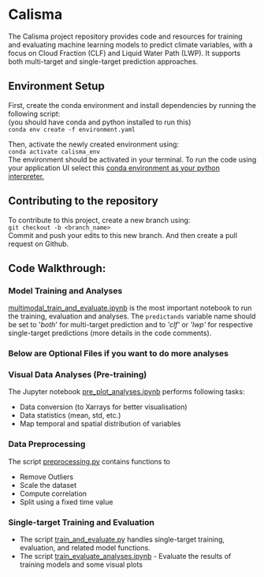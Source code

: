 # Calisma

The Calisma project repository provides code and resources for training and evaluating machine learning models to predict climate variables, with a focus on Cloud Fraction (CLF) and Liquid Water Path (LWP). 
It supports both multi-target and single-target prediction approaches.

## Environment Setup

First, create the conda environment and install dependencies by running the following script:</br>
(you should have conda and python installed to run this) </br>
`conda env create -f environment.yaml` 

Then, activate the newly created environment using:</br>
`conda activate calisma_env`</br>
The environment should be activated in your terminal. To run the code using your application UI select this [conda environment as your python interpreter.](https://www.google.com/search?q=select+existing+conda+environment+as+python+interpreter&client=ubuntu-sn&hs=rkJ&sca_esv=63c9e37f8da915f5&channel=fs&sxsrf=AHTn8zqxaLTBEhH0yx9c5RTSDwiCU5Jqzw%3A1742553270476&ei=tkDdZ87cHIWui-gP_4WP6QE&ved=0ahUKEwjOj8Hl_JqMAxUF1wIHHf_CIx0Q4dUDCBA&uact=5&oq=select+existing+conda+environment+as+python+interpreter&gs_lp=Egxnd3Mtd2l6LXNlcnAiN3NlbGVjdCBleGlzdGluZyBjb25kYSBlbnZpcm9ubWVudCBhcyBweXRob24gaW50ZXJwcmV0ZXIyBRAAGO8FMgUQABjvBTIFEAAY7wUyBRAAGO8FMggQABiiBBiJBUiHGVCzBVipEnABeAGQAQCYAYYBoAGiBqoBAzYuM7gBA8gBAPgBAZgCCaACtgbCAgoQABiwAxjWBBhHwgIHECMYsAIYJ8ICCBAAGIAEGKIEmAMAiAYBkAYIkgcDNS40oAe4ObIHAzQuNLgHrAY&sclient=gws-wiz-serp)

## Contributing to the repository

To contribute to this project, create a new branch using: </br>
`git checkout -b <branch_name>` </br>
Commit and push your edits to this new branch. And then create a pull request on Github.

## Code Walkthrough:

### Model Training and Analyses
[multimodal_train_and_evaluate.ipynb](multimodal_train_and_evaluate.ipynb) is the most important notebook to run the training, evaluation and analyses.
The `predictands` variable name should be set to '_both_' for multi-target prediction and to _'clf'_ or _'lwp'_ for respective single-target predictions (more details in the code comments).

### Below are Optional Files if you want to do more analyses

###  Visual Data Analyses (Pre-training)
The Jupyter notebook [pre_plot_analyses.ipynb](pre_plot_analyses.ipynb) performs following tasks:
- Data conversion (to Xarrays for better visualisation)
- Data statistics (mean, std, etc.)
- Map temporal and spatial distribution of variables

###  Data Preprocessing
The script [preprocessing.py](preprocessing.py) contains functions to
- Remove Outliers
- Scale the dataset 
- Compute correlation
- Split using a fixed time value </br>

###  Single-target Training and Evaluation 
- The script [train_and_evaluate.py](train_and_evaluate.py) handles single-target training, evaluation, and related model functions.
- The script [train_evaluate_analyses.ipynb](train_evaluate_analyses.ipynb) - Evaluate the results of training models and some visual plots




